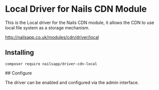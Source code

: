 # Local Driver for Nails CDN Module

This is the Local driver for the Nails CDN module, it allows the CDN to use local file system as a storage mechanism.

http://nailsapp.co.uk/modules/cdn/driver/local


## Installing

    composer require nailsapp/driver-cdn-local
    
    
## Configure

The driver can be enabled and configured via the admin interface.
